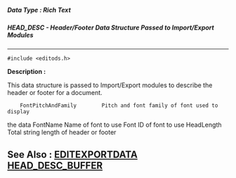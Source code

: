 ##### Data Type : Rich Text
##### HEAD_DESC - Header/Footer Data Structure Passed to Import/Export Modules
---
```
#include <editods.h>
```
**Description :**

This data structure is passed to Import/Export modules to describe the header 
or footer for a document.

        FontPitchAndFamily        Pitch and font family of font used to display 
the data
        FontName                           Name of font to use
        Font                                       ID of font to use
        HeadLength                       Total string length of header or footer


**See Also :**
[EDITEXPORTDATA](/domino-c-api-docs/reference/Data/EDITEXPORTDATA)
[HEAD_DESC_BUFFER](/domino-c-api-docs/reference/Data/HEAD_DESC_BUFFER)
---
